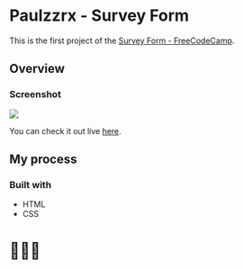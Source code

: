 # Paulzzrx - Survey Form

This is the first project of the [Survey Form - FreeCodeCamp](https://www.freecodecamp.org/learn/2022/responsive-web-design/). 


## Overview

### Screenshot

![](https://github.com/Paulzzrx/RegistForm-FCC/assets/164313124/6798150a-cf73-4807-a95d-56b88ceec30b)

You can check it out live [here](https://paulzzrx.github.io/SurveyForm/).

## My process

### Built with

- HTML
- CSS
  
# 🚀🚀🚀
